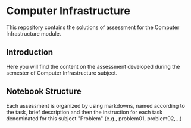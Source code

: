 # Computer Infrastructure
This repository contains the solutions of assessment for the Computer Infrastructure module.

## Introduction
Here you will find the content on the assessment developed during the semester of Computer Infrastructure subject.

## Notebook Structure
Each assessment is organized by using markdowns, named according to the task, brief description and then the instruction for each task denominated for this subject "Problem" (e.g., problem01, problem02,...)
